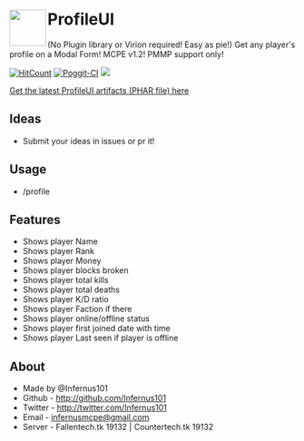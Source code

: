 # ProfileUI<img src="https://raw.githubusercontent.com/Infernus101/ProfileUI/0690f5e61a9f7af02c30342d4d6414a630de47fc/icon.png" height="64" width="64" align="left"></img>
(No Plugin library or Virion required! Easy as pie!)
Get any player's profile on a Modal Form! MCPE v1.2! PMMP support only!

[![HitCount](http://hits.dwyl.io/Infernus101/ProfileUI.svg)](http://hits.dwyl.io/Infernus101/ProfileUI)
[![Poggit-CI](https://poggit.pmmp.io/ci.shield/Infernus101/ProfileUI/ProfileUI)](https://poggit.pmmp.io/ci/Infernus101/ProfileUI/ProfileUI)
[![](https://poggit.pmmp.io/shield.dl.total/ProfileUI)](https://poggit.pmmp.io/p/ProfileUI)

[Get the latest ProfileUI artifacts (PHAR file) here](https://poggit.pmmp.io/ci/Infernus101/ProfileUI/ProfileUI)

## Ideas
- Submit your ideas in issues or pr it!

## Usage
- /profile <player>

## Features
- Shows player Name
- Shows player Rank
- Shows player Money
- Shows player blocks broken
- Shows player total kills
- Shows player total deaths
- Shows player K/D ratio
- Shows player Faction if there
- Shows player online/offline status
- Shows player first joined date with time
- Shows player Last seen if player is offline

## About
- Made by @Infernus101
- Github - http://github.com/Infernus101
- Twitter - http://twitter.com/Infernus101
- Email - infernusmcpe@gmail.com
- Server - Fallentech.tk 19132 | Countertech.tk 19132
